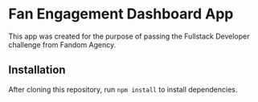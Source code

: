 # Fan Engagement Dashboard App

This app was created for the purpose of passing the Fullstack Developer challenge from Fandom Agency.

## Installation

After cloning this repository, run `npm install` to install dependencies.

